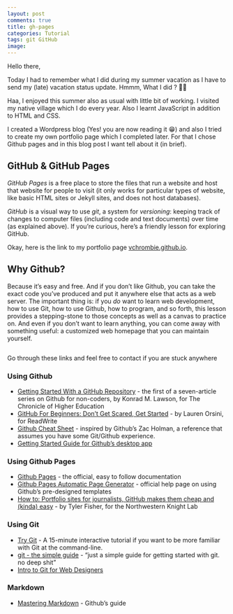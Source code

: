 ```yaml
---
layout: post
comments: true
title: gh-pages
categories: Tutorial
tags: git GitHub
image:
---
```

Hello there,

Today I had to remember what I did during my summer vacation as I have to send my (late) vacation status update. Hmmm, What I did ? 🤔😑

Haa, I enjoyed this summer also as usual with little bit of working. I visited my native village which I do every year. Also I learnt JavaScript in addition to HTML and CSS.

I created a Wordpress blog (Yes! you are now reading it 😁) and also I tried to create my own portfolio page which I completed later. For that I chose Github pages and in this blog post I want tell about it (in brief).

## GitHub & GitHub Pages

*GitHub Pages* is a free place to store the files that run a website and host that website for people to visit (it only works for particular types of website, like basic HTML sites or Jekyll sites, and does not host databases).

*GitHub* is a visual way to use *git*, a system for *versioning*: keeping track of changes to computer files (including code and text documents) over time (as explained above). If you’re curious, here’s a friendly lesson for exploring GitHub.

Okay, here is the link to my portfolio page [vchrombie.github.io](https://vchrombie.github.io/).

## Why Github?

Because it’s easy and free. And if you don’t like Github, you can take the exact code you’ve produced and put it anywhere else that acts as a web server. The important thing is: if you *do* want to learn web development, how to use Git, how to use Github, how to program, and so forth, this lesson provides a stepping-stone to those concepts as well as a canvas to practice on. And even if you don’t want to learn anything, you can come away with something useful: a customized web homepage that you can maintain yourself.

<p align="center">
  <img src="/blog/public/img/gh-pages/gh-pages1.png" alt="">
</p>

Go through these links and feel free to contact if you are stuck anywhere

### Using Github

- [Getting Started With a GitHub Repository](http://chronicle.com/blogs/profhacker/getting-started-with-a-github-repository/47393) - the first of a seven-article series on Github for non-coders, by Konrad M. Lawson, for The Chronicle of Higher Education
- [GitHub For Beginners: Don’t Get Scared, Get Started](http://readwrite.com/2013/09/30/understanding-github-a-journey-for-beginners-part-1#awesm=%7EoAh764aNbWfqyH) - by Lauren Orsini, for ReadWrite
- [Github Cheat Sheet](https://github.com/tiimgreen/github-cheat-sheet) - inspired by Github’s Zac Holman, a reference that assumes you have some Git/Github experience.
- [Getting Started Guide for Github’s desktop app](https://mac.github.com/help.html)

### Using Github Pages

- [Github Pages](http://pages.github.com/) - the official, easy to follow documentation
- [Github Pages Automatic Page Generator](https://help.github.com/articles/creating-pages-with-the-automatic-generator) - official help page on using Github’s pre-designed templates
- [How to: Portfolio sites for journalists, GitHub makes them cheap and (kinda) easy](http://knightlab.northwestern.edu/2013/08/02/how-to-portfolio-sites-for-journalists-github-makes-em-cheap-and-kinda-easy/) - by Tyler Fisher, for the Northwestern Knight Lab

### Using Git

- [Try Git](http://try.github.io/levels/1/challenges/1) - A 15-minute interactive tutorial if you want to be more familiar with Git at the command-line.
- [git - the simple guide](http://rogerdudler.github.io/git-guide/) - “just a simple guide for getting started with git. no deep shit”
- [Intro to Git for Web Designers](http://www.webdesignerdepot.com/2009/03/intro-to-git-for-web-designers/)

### Markdown
- [Mastering Markdown](https://guides.github.com/overviews/mastering-markdown/) - Github’s guide
